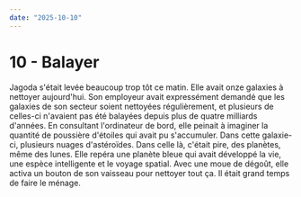 ```yaml
---
date: "2025-10-10"
---
```


# 10 - Balayer

Jagoda s'était levée beaucoup trop tôt ce matin. Elle avait onze galaxies à nettoyer aujourd'hui. Son employeur avait expressément demandé que les galaxies de son secteur soient nettoyées régulièrement, et plusieurs de celles-ci n'avaient pas été balayées depuis plus de quatre milliards d'années. En consultant l'ordinateur de bord, elle peinait à imaginer la quantité de poussière d'étoiles qui avait pu s'accumuler. Dans cette galaxie-ci, plusieurs nuages d'astéroïdes. Dans celle là, c'était pire, des planètes, même des lunes. Elle repéra une planète bleue qui avait développé la vie, une espèce intelligente et le voyage spatial. Avec une moue de dégoût, elle activa un bouton de son vaisseau pour nettoyer tout ça. Il était grand temps de faire le ménage.
